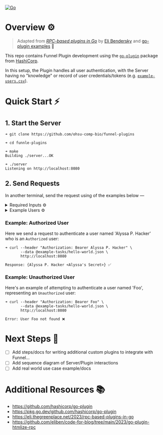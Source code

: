 [![Go](https://github.com/ohsu-comp-bio/funnel-plugins/actions/workflows/go.yml/badge.svg)](https://github.com/ohsu-comp-bio/funnel-plugins/actions/workflows/go.yml)

# Overview ⚙️

> Adapted from [*RPC-based plugins in Go*](https://eli.thegreenplace.net/2023/rpc-based-plugins-in-go) by [Eli Bendersky](https://eli.thegreenplace.net/) and [go-plugin examples](https://github.com/hashicorp/go-plugin/tree/main/examples/basic) 🚀

This repo contains Funnel Plugin development using the [`go-plugin`](https://github.com/hashicorp/go-plugin) package from [HashiCorp](https://github.com/hashicorp).

In this setup, the Plugin handles all user authentication, with the Server having no "knowledge" or record of user credentials/tokens (e.g. [`example-users.csv`](./authorizer/example-users.csv)).

# Quick Start ⚡

## 1. Start the Server 

```console
➜ git clone https://github.com/ohsu-comp-bio/funnel-plugins

➜ cd funnle-plugins

➜ make
Building ./server...OK

➜ ./server
Listening on http://localhost:8080
```

## 2. Send Requests

In another terminal, send the request using of the examples below —

<details>
 <summary>Required Inputs ⚙️</summary>
 
| Input | Sent in...           | Example                                  |
|-------|----------------------|------------------------------------------|
| User  | Authorization Header | `Authorization: Bearer Alyssa P. Hacker` |
| Task  | Request Body         | `@example-tasks/hello-world.json`        |

</details>

<details>
 <summary>Example Users ⚙️</summary>
 
All ["Authorized" users](https://en.wikipedia.org/wiki/Structure_and_Interpretation_of_Computer_Programs#Characters) may be found in the "User Database" — [`example-users.csv`](./authorizer/example-users.csv):
> - Alyssa P. Hacker, a Lisp hacker
> - Ben Bitdiddle
> - Cy D. Fect, a "reformed C programmer"
> - Eva Lu Ator
> - Lem E. Tweakit
> - Louis Reasoner, a loose reasoner

Here the use of a simple text file to contain users is to show how a plugin can be written and integrated into Funnel — real world use cases might involve more complex mechanisms for tracking users (e.g OAuth)...

</details>

### Example: Authorized User

Here we send a request to authenticate a user named 'Alyssa P. Hacker' who is an `Authorized` user:

```console
➜ curl --header "Authorization: Bearer Alyssa P. Hacker" \
       --data @example-tasks/hello-world.json \
       http://localhost:8080

Response: {Alyssa P. Hacker <Alyssa's Secret>} ✅
```

### Example: Unauthorized User

Here's an example of attempting to authenticate a user named 'Foo', representing an `Unauthorized` user:

```console
➜ curl --header "Authorization: Bearer Foo" \
       --data @example-tasks/hello-world.json \
       http://localhost:8080

Error: User Foo not found ❌
```

# Next Steps 🚧

- [ ] Add steps/docs for writing additional custom plugins to integrate with Funnel...
- [ ] Add sequence diagram of Server/Plugin interactions
- [ ] Add real world use case example/docs

# Additional Resources 📚

- https://github.com/hashicorp/go-plugin
- https://pkg.go.dev/github.com/hashicorp/go-plugin
- https://eli.thegreenplace.net/2023/rpc-based-plugins-in-go
- https://github.com/eliben/code-for-blog/tree/main/2023/go-plugin-htmlize-rpc

